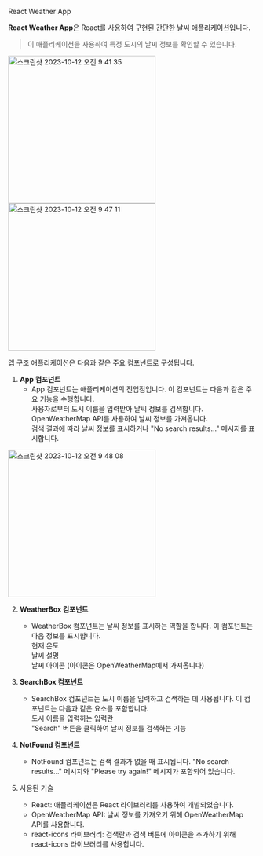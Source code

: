 React Weather App

**React Weather App**은 React를 사용하여 구현된 간단한 날씨 애플리케이션입니다. 
>이 애플리케이션을 사용하여 특정 도시의 날씨 정보를 확인할 수 있습니다.

<img width="300" alt="스크린샷 2023-10-12 오전 9 41 35" src="https://github.com/nimosarang/React-WeatherApp/assets/111734043/07a3f93b-a56e-4d7e-966e-504997b1cfa0">
<img width="300" alt="스크린샷 2023-10-12 오전 9 47 11" src="https://github.com/nimosarang/React-WeatherApp/assets/111734043/f053e7bd-edcc-4b99-b368-468a5ce5b771">

앱 구조
애플리케이션은 다음과 같은 주요 컴포넌트로 구성됩니다.

1. **App 컴포넌트**
   - App 컴포넌트는 애플리케이션의 진입점입니다. 이 컴포넌트는 다음과 같은 주요 기능을 수행합니다.<br>
   사용자로부터 도시 이름을 입력받아 날씨 정보를 검색합니다.<br>
   OpenWeatherMap API를 사용하여 날씨 정보를 가져옵니다.<br>
   검색 결과에 따라 날씨 정보를 표시하거나 "No search results..." 메시지를 표시합니다.<br>
<img width="300" alt="스크린샷 2023-10-12 오전 9 48 08" src="https://github.com/nimosarang/React-WeatherApp/assets/111734043/35492c1d-e856-4004-980f-d3ab651c7da4">

2. **WeatherBox 컴포넌트**
   - WeatherBox 컴포넌트는 날씨 정보를 표시하는 역할을 합니다. 이 컴포넌트는 다음 정보를 표시합니다.<br>
   현재 온도<br>
   날씨 설명<br>
   날씨 아이콘 (아이콘은 OpenWeatherMap에서 가져옵니다)<br>

3. **SearchBox 컴포넌트**
   - SearchBox 컴포넌트는 도시 이름을 입력하고 검색하는 데 사용됩니다. 이 컴포넌트는 다음과 같은 요소를 포함합니다.<br>
   도시 이름을 입력하는 입력란<br>
   "Search" 버튼을 클릭하여 날씨 정보를 검색하는 기능<br>

4. **NotFound 컴포넌트**
   - NotFound 컴포넌트는 검색 결과가 없을 때 표시됩니다. "No search results..." 메시지와 "Please try again!" 메시지가 포함되어 있습니다.<br>

5. 사용된 기술
   - React: 애플리케이션은 React 라이브러리를 사용하여 개발되었습니다.<br>
   - OpenWeatherMap API: 날씨 정보를 가져오기 위해 OpenWeatherMap API를 사용합니다.<br>
   - react-icons 라이브러리: 검색란과 검색 버튼에 아이콘을 추가하기 위해 react-icons 라이브러리를 사용합니다.<br>
